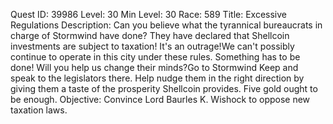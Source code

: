 Quest ID: 39986
Level: 30
Min Level: 30
Race: 589
Title: Excessive Regulations
Description: Can you believe what the tyrannical bureaucrats in charge of Stormwind have done? They have declared that Shellcoin investments are subject to taxation! It's an outrage!We can't possibly continue to operate in this city under these rules. Something has to be done! Will you help us change their minds?Go to Stormwind Keep and speak to the legislators there. Help nudge them in the right direction by giving them a taste of the prosperity Shellcoin provides. Five gold ought to be enough.
Objective: Convince Lord Baurles K. Wishock to oppose new taxation laws.
